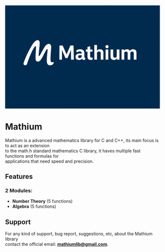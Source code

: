 ![Placeholder](assets/mathium.png)

# Mathium
Mathium is a advanced mathematics library for C and C++, its main focus is to act as an extension <br>
to the math.h standard mathematics C library, it haves multiple fast functions and formulas for <br>
applications that need speed and precision.

## Features
### 2 Modules:
- **Number Theory** (5 functions)
- **Algebra** (5 functions)


## Support
For any kind of support, bug report, suggestions, etc, about the Mathium library<br>contact the official email:
**[mathiumlib@gmail.com](mailto:mathiumlib@gmail.com)**.


